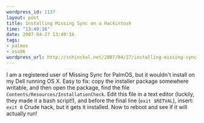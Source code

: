 ```yaml
--- 
wordpress_id: 1137
layout: post
title: Installing Missing Sync on a Hackintosh
time: "13:49:16"
date: 2007-04-27 13:49:16
tags: 
- palmos
- osx86
wordpress_url: http://schinckel.net/2007/04/27/installing-missing-sync-on-a-hackintosh/
---
```

I am a registered user of Missing Sync for PalmOS, but it wouldn't install on my Dell running OS X. Easy to fix: copy the installer package somewhere writable, and then open the package, find the file `Contents/Resources/InstallationCheck`. Edit this file in a text editor (luckily, they made it a bash script!), and before the final line (`exit $RETVAL`), insert: `exit 0` Crude hack, but it gets it installed. Now to reboot and see if it will actually run! 
